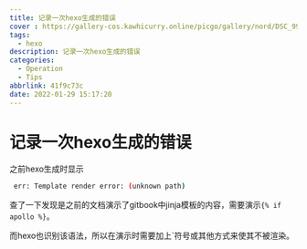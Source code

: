 ```yaml
---
title: 记录一次hexo生成的错误
cover : https://gallery-cos.kawhicurry.online/picgo/gallery/nord/DSC_9980.JPG
tags:
  - hexo
description: 记录一次hexo生成的错误
categories:
  - Operation
  - Tips
abbrlink: 41f9c73c
date: 2022-01-29 15:17:20
---
```


# 记录一次hexo生成的错误

之前hexo生成时显示

```bash
 err: Template render error: (unknown path)
```

查了一下发现是之前的文档演示了gitbook中jinja模板的内容，需要演示`{% if apollo %}`。

而hexo也识别该语法，所以在演示时需要加上\`符号或其他方式来使其不被渲染。
